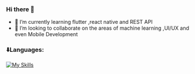 ### Hi there 👋



- 🌱 I’m currently learning flutter ,react native and REST API
- 👯 I’m looking to collaborate on the areas of machine learning ,UI/UX and even Mobile Development 



### ⬇️Languages:
[![My Skills](https://skillicons.dev/icons?i=java,kotlin,nodejs,figma&theme=dark)](https://skillicons.dev)
